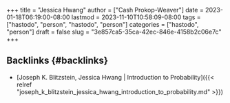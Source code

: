 +++
title = "Jessica Hwang"
author = ["Cash Prokop-Weaver"]
date = 2023-01-18T06:19:00-08:00
lastmod = 2023-11-10T10:58:09-08:00
tags = ["hastodo", "person", "hastodo", "person"]
categories = ["hastodo", "person"]
draft = false
slug = "3e857ca5-35ca-42ec-846e-4158b2c06e7c"
+++

## Backlinks {#backlinks}

-   [Joseph K. Blitzstein, Jessica Hwang | Introduction to Probability]({{< relref "joseph_k_blitzstein_jessica_hwang_introduction_to_probability.md" >}})
